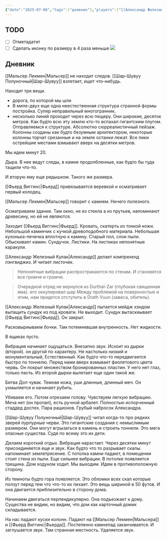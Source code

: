 ```yaml
---
{"date":"2025-07-06","tags":["дневник"],"players":["[[Александр Железный Кулак]]","[[Мальсер Лекмен]]","[[Фьерд Виггинс]]","[[Шар-Шувуу Полуночный]]"],"campaign":"Школа приключенцев Безелота. Переплетенные судьбы","world-date":"45 день весны 776","world-time-start":"утро","dg-publish":true,"previous-session":"[[29 июня 2025]]","next-session":null,"permalink":"/6-iyulya-2025/","dgPassFrontmatter":true}
---
```



## TODO
- [ ] Отметадатит
- [ ] Сделать иконку по размеру  в 4 раза меньше ![](https://cdn.iconscout.com/icon/premium/png-256-thumb/mace-3302723-2782525.png)

## Дневник
[[Мальсер Лекмен\|Мальсер]] не находит следов. [[Шар-Шувуу Полуночный\|Шар-Шувуу]] взлетает, ищет что-нибудь.

Находит три вещи.
- дорога, по которой мы шли
- В миле-двух еще одна неестественная структура странной формы постройка. Супер неправильный многогранник. 
- несколько линий проходит через всю пещеру. Они широкие, десяток метров. Как будто всю эту землю кто-то вспахал гигантским плугом. 
Отправляемся к структуре.
Абсолютно сюрреалистичный пейзаж. Колонны созданы как будто безумным архитектором, некоторые колонны торчат срезанные и на земле останки лежат. Все пики острейшие местами взмывают вверх на десятки метров. 

Мы идем минут 20.

Дыра. В нее ведут следы, в камне продолбленные, как будто бы туда тащили что-то. 

И вторую яму еще рядышком. Такого же размера. 

[[Фьерд Виггинс\|Фьерд]] привязывается веревкой и осматривает первый колодец.

[[Мальсер Лекмен\|Мальсер]] говорит с камнем. Ничего полезного.

Осматриваем здание. Там окно, не из стекла а из прутьев, напоминают древесину, но ей не являются. 

Заходит [[Фьерд Виггинс\|Фьерд]]. Кровать, скатерть из тонкой кожи. Небольшой каминчик с кучкой древоподобного материала. Небольшая кухонька-печечка вплотную к камину. Старый пол, слои пыли.  Обыскивает камин. Сундучок. Листики. На листиках непонятные каракули. 

[[Александр Железный Кулак\|Александр]] делает компрехенд лэнгвиджиз. И читает листочек. 

> Непонятные вибрации распространаются по стенам. И становятся все громче и громче.

> Очередной отряд не вернулся из Durthal-Zar (глубокая священная яма). его оккупировал шар
Между проблемой на поверхностью и этим, нам придется отступить в Drath Vuun (завеса, обитель).

[[Александр Железный Кулак\|Александр]] пытается мейдж хэндом вытащить сундук из под кровати. Не выходит. Сундук вытаскиывает [[Фьерд Виггинс\|Фьерд]]. Он закрыт. 

Расковыриываем бочки. Там потемневшая внутренность. Нет жидкости.

В ящиках пусто. 

Вибрация начинает ощущаться. Внезапно звук. Исхоит из дырки (второй). он другой по характеру.  Не настолько низкий и монументальный, Естественный. Как будто что-то передвигается быстро по тоннелю. Перед нами вверх взмывает фиолетового цвета червь. Он покрыт множеством бронированных пластин. У него нет глаз, только пасть. Из второй дырки вылетает еще один такой же. 

Битва
Доп чувак. Темная кожа, уши длинные, длинный меч. Он ухмыляется и начинает рубить.

Убиваем его. Потом отрезаем голову. Чувствуем легкую вибрацию. Меча нет (он пропал), есть ручной арбалет. Полностью испорченный стаддед доспех. Пара рационов. Грубый набросок Александра. 

[[Шар-Шувуу Полуночный\|Шар-Шувуу]] читал когда-то про редких зверей пурпурные черви. Это гигантские создания с немыслимым размером. Они могут вгрызаться в камень и строить тоннели. Это мега опасные существа. Судя по всему это их дети. 

Делаем короткий отдых. Вибрация нарастает. Через десятки минут присоединяется еще и звук. Как будто что то разрывает скалы. напоминает землетрясение. С потолка камни падают, в помещении стоит стена из пыли. Еще сильнее вибрации. В потолке появляется трещина. Дом ходуном ходит. Мы выходим. Идем в противоположную сторону.

Из темноты будто гора появляется. Это обломки всех скал которые ползут перед тем что что-то их пихает. Это вещь шириной в 50 футов. И она двигается приблизительно в сторону дома. 

Начинаем двигаться перпендикулярно. Она подъезжает к дому. Существа не видим, но видим, что дом как карточный домик складывается. 

На нас падают куски колонн. Падают на [[Мальсер Лекмен\|Мальсера]] и [[Фьерд Виггинс\|Фьерда]]. Постепенно камнепад заканчивается. И заглушается звук. Там странная местность. Удаляется звук. 